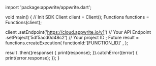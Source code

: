 import 'package:appwrite/appwrite.dart';

void main() { // Init SDK
  Client client = Client();
  Functions functions = Functions(client);

  client
    .setEndpoint('https://cloud.appwrite.io/v1') // Your API Endpoint
    .setProject('5df5acd0d48c2') // Your project ID
  ;
  Future result = functions.createExecution(
    functionId:'[FUNCTION_ID]' ,
  );

  result
    .then((response) {
      print(response);
    }).catchError((error) {
      print(error.response);
  });
}

